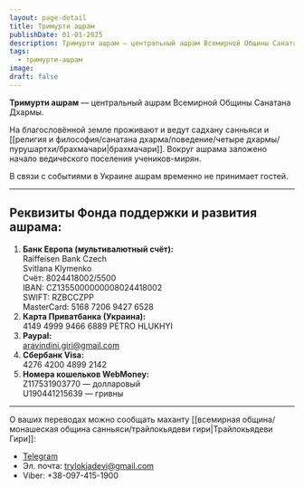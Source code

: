 ```yaml
---
layout: page-detail
title: Тримурти ашрам
publishDate: 01-01-2025
description: Тримурти ашрам — центральный ашрам Всемирной Общины Санатана Дхармы.На благословённой земле проживают и ведут садхану санньяси и брахмачари. Вокруг ашрама заложено начало ведического поселения учеников-мирян.
tags:
  - тримурти-ашрам
image: 
draft: false
---
```

**Тримурти ашрам** — центральный ашрам Всемирной Общины Санатана Дхармы.

На благословённой земле проживают и ведут садхану санньяси и [[религия и философия/санатана дхарма/поведение/четыре дхармы/пурушартхи/брахмачари|брахмачари]]. Вокруг ашрама заложено начало ведического поселения учеников-мирян.

В связи с событиями в Украине ашрам временно не принимает гостей.

---
## Реквизиты Фонда поддержки и развития ашрама:
1. **Банк Европа (мультивалютный счёт):**  
    Raiffeisen Bank Czech  
    Svitlana Klymenko  
    Счёт: 8024418002/5500  
    IBAN: CZ1355000000008024418002  
    SWIFT: RZBCCZPP  
    MasterCard: 5168 7206 9427 6528
2. **Карта Приватбанка (Украина):**  
    4149 4999 9466 6889 PETRO HLUKHYI
3. **Paypal:**  
    [aravindini.giri@gmail.com](mailto:aravindini.giri@gmail.com)
4. **Сбербанк Visa:**  
    4276 4200 4899 2142
5. **Номера кошельков WebMoney:**  
    Z117531903770 — долларовый  
    U190441215639 — гривны

---

О ваших переводах можно сообщать маханту [[всемирная община/монашеская община санньяси/трайлокьядеви гири|Трайлокьядеви Гири]]:  
- [Telegram](https://t.me/Trailokyadevi)
- Эл. почта: [trylokjadevi@gmail.com](mailto:trylokjadevi@gmail.com)
- Viber: +38-097-415-1900